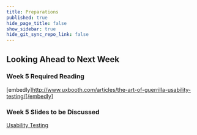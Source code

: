 ```yaml
---
title: Preparations
published: true
hide_page_title: false
show_sidebar: true
hide_git_sync_repo_link: false
---
```


## Looking Ahead to Next Week

### Week 5 Required Reading

<figure class="media"><oembed url="https://source.unsplash.com/random?nature,water"></oembed></figure>

[embedly]http://www.uxbooth.com/articles/the-art-of-guerrilla-usability-testing/[/embedly]

### Week 5 Slides to be Discussed

[Usability Testing](https://www.google.ca/slides/about/)
